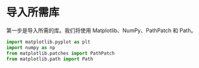 # 导入所需库

第一步是导入所需的库。我们将使用 Matplotlib、NumPy、PathPatch 和 Path。

```python
import matplotlib.pyplot as plt
import numpy as np
from matplotlib.patches import PathPatch
from matplotlib.path import Path
```
